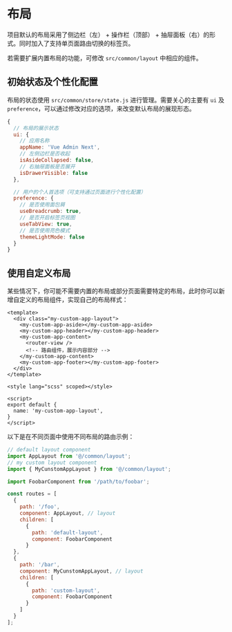 # 布局

项目默认的布局采用了侧边栏（左） + 操作栏（顶部） + 抽屉面板（右）的形式。同时加入了支持单页面路由切换的标签页。

若需要扩展内置布局的功能，可修改 `src/common/layout` 中相应的组件。

## 初始状态及个性化配置

布局的状态使用 `src/common/store/state.js` 进行管理。需要关心的主要有 `ui` 及 `preference`，可以通过修改对应的选项，来改变默认布局的展现形态。

```js
{
  // 布局的展示状态
  ui: {
    // 应用名称
    appName: 'Vue Admin Next',
    // 左侧边栏是否收起
    isAsideCollapsed: false,
    // 右抽屉面板是否展开
    isDrawerVisible: false
  },

  // 用户的个人首选项（可支持通过页面进行个性化配置）
  preference: {
    // 是否使用面包屑
    useBreadcrumb: true,
    // 是否开启标签页视图
    useTabView: true,
    // 是否使用亮色模式
    themeLightMode: false
  }
}
```

## 使用自定义布局

某些情况下，你可能不需要内置的布局或部分页面需要特定的布局，此时你可以新增自定义的布局组件，实现自己的布局样式：

```vue {6}
<template>
  <div class="my-custom-app-layout">
    <my-custom-app-aside></my-custom-app-aside>
    <my-custom-app-header></my-custom-app-header>
    <my-custom-app-content>
      <router-view />
      <!-- 路由组件，展示内容部分 -->
    </my-custom-app-content>
    <my-custom-app-footer></my-custom-app-footer>
  </div>
</template>

<style lang="scss" scoped></style>

<script>
export default {
  name: 'my-custom-app-layout',
}
</script>
```

以下是在不同页面中使用不同布局的路由示例：

```javascript {4,20}
// default layout component
import AppLayout from '@/common/layout';
// my custom layout component
import { MyCunstomAppLayout } from '@/common/layout';

import FoobarComponent from '/path/to/foobar';

const routes = [
  {
    path: '/foo',
    component: AppLayout, // layout
    children: [
      {
        path: 'default-layout',
        component: FoobarComponent
      }
  },
  {
    path: '/bar',
    component: MyCunstomAppLayout, // layout
    children: [
      {
        path: 'custom-layout',
        component: FoobarComponent
      }
    ]
  }
];
```
